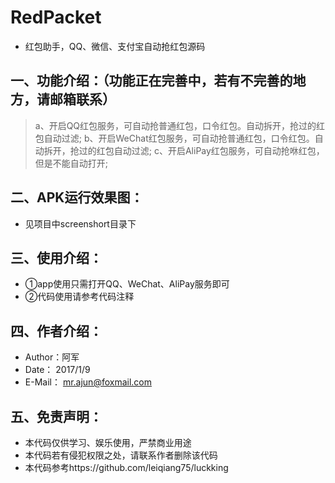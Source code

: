 # RedPacket
-  红包助手，QQ、微信、支付宝自动抢红包源码

## 一、功能介绍：（功能正在完善中，若有不完善的地方，请邮箱联系）
>a、开启QQ红包服务，可自动抢普通红包，口令红包。自动拆开，抢过的红包自动过滤;
>b、开启WeChat红包服务，可自动抢普通红包，口令红包。自动拆开，抢过的红包自动过滤;
>c、开启AliPay红包服务，可自动抢咻红包，但是不能自动打开;

## 二、APK运行效果图：
- 见项目中screenshort目录下

## 三、使用介绍：
-   ①app使用只需打开QQ、WeChat、AliPay服务即可
-   ②代码使用请参考代码注释

## 四、作者介绍：
* Author：阿军
* Date： 2017/1/9
* E-Mail： mr.ajun@foxmail.com

## 五、免责声明：
* 本代码仅供学习、娱乐使用，严禁商业用途
* 本代码若有侵犯权限之处，请联系作者删除该代码
* 本代码参考https://github.com/leiqiang75/luckking
